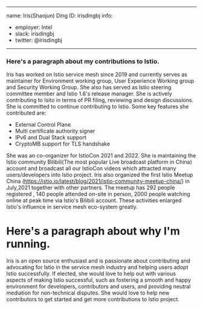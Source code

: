 -------------------------------------------------------------
name: Iris(Shaojun) Ding
ID: irisdingbj
info:
  - employer: Intel
  - slack: irisdingbj
  - twitter: @irisdingbj
-------------------------------------------------------------

### Here's a paragraph about my contributions to Istio.

Iris has worked on Istio service mesh since 2019 and currently serves as maintainer for Environment working group, User Experience Working group and Security Working Group. She also has served as Istio steering committee member and Istio 1.6's release manager. She is actively contributing to Isito in terms of PR filing, reviewing and design discussions. She is committed to continue contributing to Istio. Some key features she contributed are:
- External Control Plane
- Multi certificate authority signer
- IPv6 and Dual Stack support
- CryptoMB support for TLS handshake

She was an co-organizer for IstioCon 2021 and 2022. She is maintaining the Istio community Bilibili(The most popular Live broadcast platform in China) account and broadcast all our IstioCon videos which attracted many users/developers into Istio project. Iris also organized the first Istio Meetup China (https://istio.io/latest/blog/2021/istio-community-meetup-china/) in July,2021 together with other partners. The meetup has 292 people registered , 140 people attended on-site in person, 2000 people watching online at peak time via Istio's Bilibili account. These activities enlarged Istio's influence in service mesh eco-system greatly.

# Here's a paragraph about why I'm running.

Iris is an open source enthusiast and is passionate about contributing and advocating for Istio in the service mesh industry and helping users adopt Istio successfully. If elected, she would love to help out with various aspects of making Istio successful, such as fostering a smooth and happy environment for developers, contributors and users, and providing neutral mediation for non-technical disputes. She would love to help new contributors to get started and get more contributions to Istio project. 
